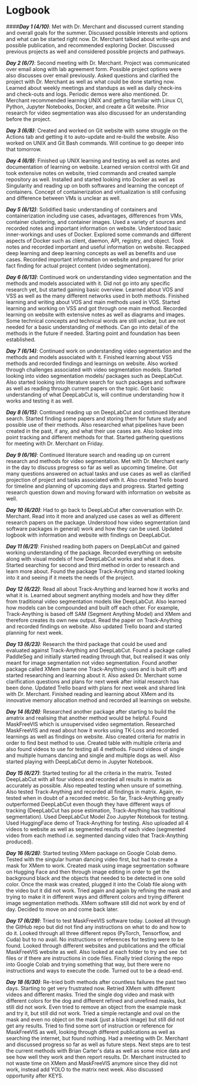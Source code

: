 # Logbook


####***Day 1 (4/10)***: 
Met with Dr. Merchant and discussed current standing and overall goals for the summer. Discussed possible interests and options and what can be started right now. Dr. Merchant talked about write-ups and possible publication, and recommended exploring Docker. Discussed previous projects as well and considered possible projects and pathways.


***Day 2 (6/7)***: Second meeting with Dr. Merchant. Project was communicated over email along with lab agreement form. Possible project options were also discusses over email previously. Asked questions and clarified the project with Dr. Merchant as well as what could be done starting now. Learned about weekly meetings and standups as well as daily check-ins and check-outs and logs. Periodic demos were also mentioned. Dr. Merchant recommended learning UNIX and getting familiar with Linux Cl, Python, Jupyter Notebooks, Docker, and create a Git website. Prior research for video segmentation was also discussed for an understanding before the project.

***Day 3 (6/8)***: Created and worked on Git website with some struggle on the Actions tab and getting it to auto-update and re-build the website. Also worked on UNIX and Git Bash commands. Will continue to go deeper into that tomorrow.

***Day 4 (6/9)***: Finished up UNIX learning and testing as well as notes and documentation of learning on website. Learned version control with Git and took extensive notes on website, tried commands and created sample repository as well. Installed and started looking into Docker as well as Singularity and reading up on both softwares and learning the concept of containers. Concept of containerization and virtualization is still confusing and difference between VMs is unclear as well.

***Day 5 (6/12)***: Solidified basic understanding of containers and containerization including use cases, advantages, differences from VMs, container clustering, and container images. Used a variety of sources and recorded notes and important information on website. Understood basic inner-workings and uses of Docker. Explored some commands and different aspects of Docker such as client, daemon, API, registry, and object. Took notes and recorded important and useful information on website. Recapped deep learning and deep learning concepts as well as benefits and use cases. Recorded important information on website and prepared for prior fact finding for actual project content (video segmentation).

***Day 6 (6/13)***: Continued work on understanding video segmentation and the methods and models associated with it. Did not go into any specific research yet, but started gaining basic overview. Learned about VOS and VSS as well as the many different networks used in both methods. Finished learning and writing about VOS and main methods used in VOS. Started learning and working on VSS and got through one main method. Recorded learning on website with extensive notes as well as diagrams and images. Some technical concepts and technical words are still unclear, but are not needed for a basic understanding of methods. Can go into detail of the methods in the future if needed. Starting point and foundation has been established.

***Day 7 (6/14)***: Continued work on understanding video segmentation and the methods and models associated with it. Finished learning about VSS methods and recorded findings and learnings on website. Also worked through challenges associated with video segmentation models. Started looking into video segmentation models/ packages such as DeepLabCut. Also started looking into literature search for such packages and software as well as reading through current papers on the topic. Got basic understanding of what DeepLabCut is, will continue understanding how it works and testing it as well.

***Day 8 (6/15)***: Continued reading up on DeepLabCut and continued literature search. Started finding some papers and storing them for future study and possible use of their methods. Also researched what pipelines have been created in the past, if any, and what their use cases are. Also looked into point tracking and different methods for that. Started gathering questions for meeting with Dr. Merchant on Friday.

***Day 9 (6/16)***: Continued literature search and reading up on current research and methods for video segmentation. Met with Dr. Merchant early in the day to discuss progress so far as well as upcoming timeline. Got many questions answered on actual tasks and use cases as well as clarified projection of project and tasks associated with it. Also created Trello board for timeline and planning of upcoming days and progress. Started getting research question down and moving forward with information on website as well.

***Day 10 (6/20)***: Had to go back to DeepLabCut after conversation with Dr. Merchant. Read into it more and analyzed use cases as well as different research papers on the package. Understood how video segmentation (and software packages in general) work and how they can be used. Updated logbook with information and website with findings on DeepLabCut. 

***Day 11 (6/21)***: Finished reading both papers on DeepLabCut and gained working understanding of the package. Recorded everything on website along with visual models of how DeepLabCut works and what it does. Started searching for second and third method in order to research and learn more about. Found the package Track-Anything and started looking into it and seeing if it meets the needs of the project.

***Day 12 (6/22)***: Read all about Track-Anything and learned how it works and what it is. Learned about segment anything models and how they differ from traditional video segmentation models like DeepLabCut. Also learned how models can be compounded and built off each other. For example, Track-Anything is based off SAM (Segment Anything Model) and XMem and therefore creates its own new output. Read the paper on Track-Anything and recorded findings on website. Also updated Trello board and started planning for next week.

***Day 13 (6/23)***: Research the third package that could be used and evaluated against Track-Anything and DeepLabCut. Found a package called PaddleSeg and initially started reading through that, but realised it was only meant for image segmentation not video segmentation. Found another package called XMem (same one Track-Anything uses and is built off) and started researching and learning about it. Also asked Dr. Merchant some clarification questions and plans for next week after initial research has been done. Updated Trello board with plans for next week and shared link with Dr. Merchant. Finished reading and learning about XMem and its innovative memory allocation method and recorded all learnings on website.

***Day 14 (6/26)***: Researched another package after starting to build the amatrix and realising that another method would be helpful. Found MaskFreeVIS which is unsupervised video segmentation. Researched MaskFreeVIS and read about how it works using TK-Loss and recorded learnings as well as findings on website. Also created criteria for matrix in order to find best method to use. Created table with multiple criteria and also found videos to use for testing all 4 methods. Found videos of single and multiple humans dancing and single and multiple dogs as well. Also started playing with DeepLabCut demo in Jupyter Notebook.

***Day 15 (6/27)***: Started testing for all the criteria in the matrix. Tested DeepLabCut with all four videos and recorded all results in matrix as accurately as possible. Also repeated testing when unsure of something. Also tested Track-Anything and recorded all findings in matrix. Again, re-tested when in doubt of a recorded metric. So far, Track-Anything greatly outperformed DeepLabCut even though they have different ways of tracking (DeepLabCut has pose estimation, Track-Anything has traditional segmentation). Used DeepLabCut Model Zoo Jupyter Notebook for testing. Used HuggingFace demo of Track-Anything for testing. Also uploaded all 4 videos to website as well as segmented results of each video (segmented video from each method i.e. segmented dancing video that Track-Anything produced).

***Day 16 (6/28)***: Started testing XMem package on Google Colab demo. Tested with the singular human dancing video first, but had to create a mask for XMem to work. Created mask using image segmentation software on Hugging Face and then through image editing in order to get the background black and the objects that needed to be detected in one solid color. Once the mask was created, plugged it into the Colab file along with the video but it did not work. Tried again and again by refining the mask and trying to make it in different ways and different colors and trying different image segmentation methods. XMem software still did not work by end of day. Decided to move on and come back later.

***Day 17 (6/29)***: Tried to test MaskFreeVIS software today. Looked all through the GitHub repo but did not find any instructions on what to do and how to do it. Looked through all three different repos (PyTorch, Tensorflow, and Cuda) but to no avail. No instructions or references for testing were to be found. Looked through different websites and publications and the official MaskFreeVIS website as well. Also looked at each folder to try and see .txt files or if there are instructions in code files. Finally tried cloning the repo into Google Colab and trying something that way, but there were no instructions and ways to execute the code. Turned out to be a dead-end.

***Day 18 (6/30)***: Re-tried both methods after countless failures the past two days. Starting to get very frustrated now. Retried XMem with different videos and different masks. Tried the single dog video and mask with different colors for the dog and different refined and unrefined masks, but still did not work. Even tried to remove an object from the example mask and try it, but still did not work. Tried a simple rectangle and oval on the mask and even no object on the mask (just a black image) but still did not get any results. Tried to find some sort of instruction or reference for MaskFreeVIS as well, looking through different publications as well as searching the internet, but found nothing. Had a meeting with Dr. Merchant and discussed progress so far as well as future steps. Next steps are to test the current methods with Brian Carter's data as well as some mice data and see how well they work and then report results. Dr. Merchant instructed to not waste time on XMem and MaskFreeVIS anymore since they did not work, instead add YOLO to the matrix next week. Also discussed opportunity after KEYS.
